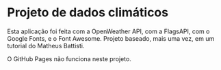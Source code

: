 # Projeto de dados climáticos
Esta aplicação foi feita com a OpenWeather API, com a FlagsAPI, com o Google Fonts,
e o Font Awesome. Projeto baseado, mais uma vez, em um tutorial do Matheus Battisti.

O GitHub Pages não funciona neste projeto.
